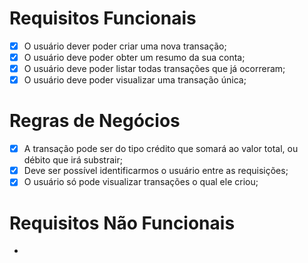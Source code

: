 # Requisitos Funcionais

- [x] O usuário dever poder criar uma nova transação;
- [x] O usuário deve poder obter um resumo da sua conta;
- [x] O usuário deve poder listar todas transações que já ocorreram;
- [x] O usuário deve poder visualizar uma transação única;

# Regras de Negócios

- [x] A transação pode ser do tipo crédito que somará ao valor total, ou débito que irá substrair;
- [x] Deve ser possível identificarmos o usuário entre as requisições;
- [x] O usuário só pode visualizar transações o qual ele criou;

# Requisitos Não Funcionais

-
